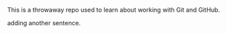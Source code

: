 This is a throwaway repo used to learn about working with Git and GitHub.


adding another sentence.
